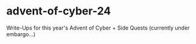 # advent-of-cyber-24
Write-Ups for this year's Advent of Cyber + Side Quests (currently under embargo...)
